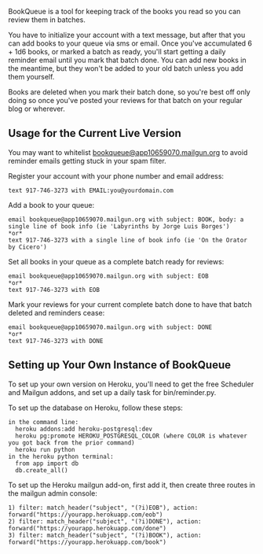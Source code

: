 BookQueue is a tool for keeping track of the books you read so you can review them in batches.

You have to initialize your account with a text message, but after that you can add books to your queue via sms or email. Once you've accumulated 6 + 1d6 books, or marked a batch as ready, you'll start getting a daily reminder email until you mark that batch done. You can add new books in the meantime, but they won't be added to your old batch unless you add them yourself.

Books are deleted when you mark their batch done, so you're best off only doing so once you've posted your reviews for that batch on your regular blog or wherever.


Usage for the Current Live Version
----------------------------------

You may want to whitelist bookqueue@app10659070.mailgun.org to avoid reminder emails getting stuck in your spam filter.


Register your account with your phone number and email address:

    text 917-746-3273 with EMAIL:you@yourdomain.com


Add a book to your queue:

    email bookqueue@app10659070.mailgun.org with subject: BOOK, body: a single line of book info (ie 'Labyrinths by Jorge Luis Borges')
    *or*
    text 917-746-3273 with a single line of book info (ie 'On the Orator by Cicero')


Set all books in your queue as a complete batch ready for reviews:

    email bookqueue@app10659070.mailgun.org with subject: EOB
    *or*
    text 917-746-3273 with EOB


Mark your reviews for your current complete batch done to have that batch deleted and reminders cease:

    email bookqueue@app10659070.mailgun.org with subject: DONE
    *or*
    text 917-746-3273 with DONE


Setting up Your Own Instance of BookQueue
-----------------------------------------

To set up your own version on Heroku, you'll need to get the free Scheduler and Mailgun addons, and set up a daily task for bin/reminder.py.

To set up the database on Heroku, follow these steps:

    in the command line:
      heroku addons:add heroku-postgresql:dev
      heroku pg:promote HEROKU_POSTGRESQL_COLOR (where COLOR is whatever you got back from the prior command)
      heroku run python
    in the heroku python terminal:
      from app import db
      db.create_all()


To set up the Heroku mailgun add-on, first add it, then create three routes in the mailgun admin console:

    1) filter: match_header("subject", "(?i)EOB"), action: forward("https://yourapp.herokuapp.com/eob")
    2) filter: match_header("subject", "(?i)DONE"), action: forward("https://yourapp.herokuapp.com/done")
    3) filter: match_header("subject", "(?i)BOOK"), action: forward("https://yourapp.herokuapp.com/book")


